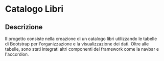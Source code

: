 # Catalogo Libri

## Descrizione

Il progetto consiste nella creazione di un catalogo libri utilizzando le tabelle di Bootstrap per l'organizzazione e la visualizzazione dei dati. Oltre alle tabelle, sono stati integrati altri componenti del framework come la navbar e l'accordion. 
